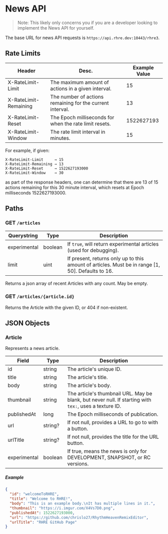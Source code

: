 # News API

>Note: This likely only concerns you if you are a developer looking to
implement the News API for yourself.

The base URL for news API requests is `https://api.rhre.dev:10443/rhre3`.

## Rate Limits
| Header | Desc. | Example Value |
|--------|-------|---------------|
| X-RateLimit-Limit | The maximum amount of actions in a given interval. | 15 |
| X-RateLimit-Remaining | The number of actions remaining for the current interval. | 13 |
| X-RateLimit-Reset | The Epoch milliseconds for when the rate limit resets. | 1522627193 |
| X-RateLimit-Window | The rate limit interval in minutes. | 15 |

For example, if given:
```
X-RateLimit-Limit     → 15
X-RateLimit-Remaining → 13
X-RateLimit-Reset     → 1522627193000
X-RateLimit-Window    → 30
```
as part of the response headers, one can determine that there are 13 of 15 actions
remaining for this 30 minute interval, which resets at Epoch milliseconds 1522627193000.

## Paths
### **GET** `/articles`

| Querystring | Type | Description |
|-------------|------|-------------|
| experimental | boolean | If `true`, will return experimental articles (used for debugging). |
| limit | uint | If present, returns only up to this amount of articles. Must be in range \[1, 50]. Defaults to 16.|

Returns a json array of recent Articles with any count. May be empty.

### **GET** `/articles/{article.id}`
Returns the Article with the given ID, or 404 if non-existent.

## JSON Objects
### Article
Represents a news article.

| Field | Type | Description |
|-------|------|-------------|
| id | string | The article's unique ID. |
| title | string | The article's title. |
| body | string | The article's body. |
| thumbnail | string | The article's thumbnail URL. May be blank, but never null. If starting with `tex:`, uses a texture ID. |
| publishedAt | long | The Epoch milliseconds of publication. |
| url | string? | If not null, provides a URL to go to with a button. |
| urlTitle | string? | If not null, provides the title for the URL button. |
| experimental | boolean | If true, means the news is only for DEVELOPMENT, SNAPSHOT, or RC versions. |


##### Example
```json
{
  "id": "welcomeToRHRE",
  "title": "Welcome to RHRE!",
  "body": "This is an example body.\nIt has multiple lines in it.",
  "thumbnail": "https://i.imgur.com/X4Vs7D0.png",
  "publishedAt": 1522627193000,
  "url": "https://github.com/chrislo27/RhythmHeavenRemixEditor",
  "urlTitle": "RHRE GitHub Page"
}
```

